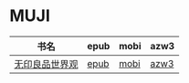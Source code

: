 # MUJI

| 书名 | epub | mobi | azw3 |
| --- | --- | --- | --- |
| [无印良品世界观](http://ct.dalanmei.com/f/31084289-572116663-d963b0) | [epub](http://ct.dalanmei.com/f/31084289-572116663-d963b0) | [mobi](http://ct.dalanmei.com/f/31084289-571665679-43c719) | [azw3](http://ct.dalanmei.com/f/31084289-572176501-454036) |
